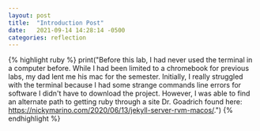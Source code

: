 ```yaml
---
layout: post
title:  "Introduction Post"
date:   2021-09-14 14:28:14 -0500
categories: reflection
---
```

{% highlight ruby %}
print("Before this lab, I had never used the terminal in a computer before. While I had been limited to a chromebook for previous labs, my dad lent me his mac for the semester. Initially, I really struggled with the terminal because I had some strange commands line errors for software I didn't have to download the project. However, I was able to find an alternate path to getting ruby through a site Dr. Goadrich found here: https://nickymarino.com/2020/06/13/jekyll-server-rvm-macos/.")
{% endhighlight %}
